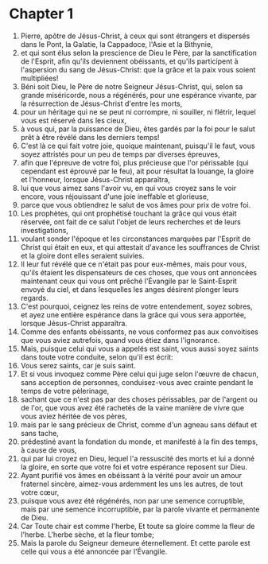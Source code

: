 # Chapter 1

1. Pierre, apôtre de Jésus-Christ, à ceux qui sont étrangers et dispersés dans le Pont, la Galatie, la Cappadoce, l'Asie et la Bithynie,
2. et qui sont élus selon la prescience de Dieu le Père, par la sanctification de l'Esprit, afin qu'ils deviennent obéissants, et qu'ils participent à l'aspersion du sang de Jésus-Christ: que la grâce et la paix vous soient multipliées!
3. Béni soit Dieu, le Père de notre Seigneur Jésus-Christ, qui, selon sa grande miséricorde, nous a régénérés, pour une espérance vivante, par la résurrection de Jésus-Christ d'entre les morts,
4. pour un héritage qui ne se peut ni corrompre, ni souiller, ni flétrir, lequel vous est réservé dans les cieux,
5. à vous qui, par la puissance de Dieu, êtes gardés par la foi pour le salut prêt à être révélé dans les derniers temps!
6. C'est là ce qui fait votre joie, quoique maintenant, puisqu'il le faut, vous soyez attristés pour un peu de temps par diverses épreuves,
7. afin que l'épreuve de votre foi, plus précieuse que l'or périssable (qui cependant est éprouvé par le feu), ait pour résultat la louange, la gloire et l'honneur, lorsque Jésus-Christ apparaîtra,
8. lui que vous aimez sans l'avoir vu, en qui vous croyez sans le voir encore, vous réjouissant d'une joie ineffable et glorieuse,
9. parce que vous obtiendrez le salut de vos âmes pour prix de votre foi.
10. Les prophètes, qui ont prophétisé touchant la grâce qui vous était réservée, ont fait de ce salut l'objet de leurs recherches et de leurs investigations,
11. voulant sonder l'époque et les circonstances marquées par l'Esprit de Christ qui était en eux, et qui attestait d'avance les souffrances de Christ et la gloire dont elles seraient suivies.
12. Il leur fut révélé que ce n'était pas pour eux-mêmes, mais pour vous, qu'ils étaient les dispensateurs de ces choses, que vous ont annoncées maintenant ceux qui vous ont prêché l'Évangile par le Saint-Esprit envoyé du ciel, et dans lesquelles les anges désirent plonger leurs regards.
13. C'est pourquoi, ceignez les reins de votre entendement, soyez sobres, et ayez une entière espérance dans la grâce qui vous sera apportée, lorsque Jésus-Christ apparaîtra.
14. Comme des enfants obéissants, ne vous conformez pas aux convoitises que vous aviez autrefois, quand vous étiez dans l'ignorance.
15. Mais, puisque celui qui vous a appelés est saint, vous aussi soyez saints dans toute votre conduite, selon qu'il est écrit:
16. Vous serez saints, car je suis saint.
17. Et si vous invoquez comme Père celui qui juge selon l'œuvre de chacun, sans acception de personnes, conduisez-vous avec crainte pendant le temps de votre pèlerinage,
18. sachant que ce n'est pas par des choses périssables, par de l'argent ou de l'or, que vous avez été rachetés de la vaine manière de vivre que vous aviez héritée de vos pères,
19. mais par le sang précieux de Christ, comme d'un agneau sans défaut et sans tache,
20. prédestiné avant la fondation du monde, et manifesté à la fin des temps, à cause de vous,
21. qui par lui croyez en Dieu, lequel l'a ressuscité des morts et lui a donné la gloire, en sorte que votre foi et votre espérance reposent sur Dieu.
22. Ayant purifié vos âmes en obéissant à la vérité pour avoir un amour fraternel sincère, aimez-vous ardemment les uns les autres, de tout votre cœur,
23. puisque vous avez été régénérés, non par une semence corruptible, mais par une semence incorruptible, par la parole vivante et permanente de Dieu.
24. Car Toute chair est comme l'herbe, Et toute sa gloire comme la fleur de l'herbe. L'herbe sèche, et la fleur tombe;
25. Mais la parole du Seigneur demeure éternellement. Et cette parole est celle qui vous a été annoncée par l'Évangile.

